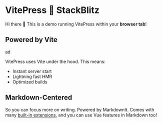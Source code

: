 # VitePress 💙 StackBlitz

Hi there :wave: This is a demo running VitePress within your **browser tab**!

## Powered by Vite

ad

VitePress uses Vite under the hood. This means:

- Instant server start
- Lightning fast HMR
- Optimized builds

## Markdown-Centered

So you can focus more on writing. Powered by MarkdownIt. Comes with many [built-in extensions](https://vitepress.vuejs.org/guide/markdown), and you can use Vue features in Markdown too!
